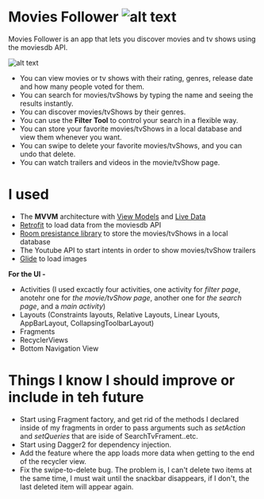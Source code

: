 # Movies Follower ![alt text](https://i.imgur.com/0gfMihl.png)

Movies Follower is an app that lets you discover movies and tv shows using the moviesdb API.

![alt text](https://i.imgur.com/HvDV6Ak.jpg)

- You can view movies or tv shows with their rating, genres, release date and how many people voted for them.
- You can search for movies/tvShows by typing the name and seeing the results instantly.
- You can discover movies/tvShows by their genres.
- You can use the **Filter Tool** to control your search in a flexible way.
- You can store your favorite movies/tvShows in a local database and view them whenever you want.
- You can swipe to delete your favorite movies/tvShows, and you can undo that delete.
- You can watch trailers and videos in the movie/tvShow page.

# I used 
- The **MVVM** architecture with [View Models](https://developer.android.com/topic/libraries/architecture/viewmodel) and [Live Data](https://developer.android.com/topic/libraries/architecture/livedata)
- [Retrofit](https://github.com/square/retrofit) to load data from the moviesdb API
- [Room presistance library](https://developer.android.com/topic/libraries/architecture/room) to store the movies/tvShows in a local database
- The Youtube API to start intents in order to show movies/tvShow trailers
- [Glide](https://bumptech.github.io/glide/) to load images

**For the UI -** 
- Activities (I used excactly four activities, one activity for *filter page*, anotehr one for *the movie/tvShow page*, another one for *the search page*, and a *main activity*)
- Layouts (Constraints layouts, Relative Layouts, Linear Lyouts, AppBarLayout, CollapsingToolbarLayout)
- Fragments
- RecyclerViews
- Bottom Navigation View

# Things I know I should improve or include in teh future

- Start using Fragment factory, and get rid of the methods I declared inside of my fragments in order to pass arguments such as *setAction* and *setQueries* that are iside of SearchTvFrament..etc.
- Start using Dagger2 for dependency injection.
- Add the feature where the app loads more data when getting to the end of the recycler view.
- Fix the swipe-to-delete bug. The problem is, I can't delete two items at the same time, I must wait until the snackbar disappears, if I don't, the last deleted item will appear again.
